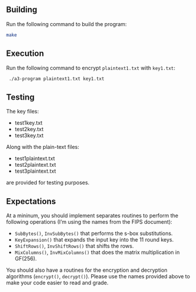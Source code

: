 ## Building

Run the following command to build the program:
```sh
make
```

## Execution

Run the following command to encrypt `plaintext1.txt` with `key1.txt`:
```sh
 ./a3-program plaintext1.txt key1.txt
```

## Testing

The key files:
- test1key.txt
- test2key.txt
- test3key.txt

Along with the plain-text files:
- test1plaintext.txt
- test2plaintext.txt
- test3plaintext.txt

are provided for testing purposes.

## Expectations
At a mininum, you should implement separates routines to perform the following
operations (I’m using the names from the FIPS document):
- `SubBytes()`, `InvSubBytes()` that performs the s-box substitutions.
- `KeyExpansion()` that expands the input key into the 11 round keys.
- `ShiftRows()`, `InvShiftRows()` that shifts the rows.
- `MixColumns()`, `InvMixColumns()` that does the matrix multiplication in GF(256).

You should also have a routines for the encryption and decryption algorithms (`encrypt()`, `decrypt()`).
Please use the names provided above to make your code easier to read and grade.